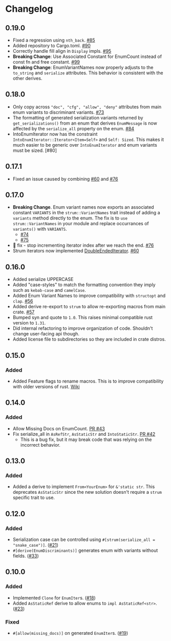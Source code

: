 # Changelog

## 0.19.0

* Fixed a regression using `nth_back`. [#85](https://github.com/Peternator7/strum/pull/85)
* Added repository to Cargo.toml. [#90](https://github.com/Peternator7/strum/pull/90)
* Correctly handle fill align in `Display` impls. [#95](https://github.com/Peternator7/strum/pull/95)
* **Breaking Change**: Use Associated Constant for EnumCount instead of const fn and free constant. [#99](https://github.com/Peternator7/strum/pull/99)
* **Breaking Change**: EnumVariantNames now properly adjusts to the `to_string` and `serialize` attributes.
  This behavior is consistent with the other derives.

## 0.18.0

* Only copy across `"doc", "cfg", "allow", "deny"` attributes from main enum variants to discriminant variants. [#73](https://github.com/Peternator7/strum/issues/73)
* The formatting of generated serialization variants returned by `get_serializations()` from an
  enum that derives `EnumMessage` is now affected by the `serialize_all` property on the enum.
  [#84](https://github.com/Peternator7/strum/pull/84)
* IntoEnumIterator now has the constraint `IntoEnumIterator::Iterator<Item=Self>` and `Self: Sized`. This makes
  it much easier to be generic over `IntoEnumIterator` and enum variants must be sized. [#80]

## 0.17.1

* Fixed an issue caused by combining [#60](https://github.com/Peternator7/strum/pull/60) and [#76](https://github.com/Peternator7/strum/pull/76)

## 0.17.0

* **Breaking Change**. Enum variant names now exports an associated constant `VARIANTS` in the
  `strum::VariantNames` trait instead of adding a `variants` method directly to the enum.
  The fix is to `use strum::VariantNames` in your module and replace occurrances of `variants()`
  with `VARIANTS`.
  * [#74](https://github.com/Peternator7/strum/pull/74)
  * [#75](https://github.com/Peternator7/strum/pull/75)
* 🐛 fix - stop incrementing iterator index after we reach the end. [#76](https://github.com/Peternator7/strum/pull/76)
* Strum iterators now implemented [DoubleEndedIterator](https://doc.rust-lang.org/std/iter/trait.DoubleEndedIterator.html). [#60](https://github.com/Peternator7/strum/pull/60)

## 0.16.0

* Added serialize UPPERCASE
* Added "case-styles" to match the formatting convention they imply such as `kebab-case` and `camelCase`.
* Added Enum Variant Names to improve compatibility with `structopt` and `clap`. [#56](https://github.com/Peternator7/strum/pull/56)
* Added derive re-export to `strum` to allow re-exporting macros from main crate. [#57](https://github.com/Peternator7/strum/pull/57)
* Bumped syn and quote to `1.0`. This raises minimal compatible rust version to `1.31`.
* Did internal refactoring to improve organization of code. Shouldn't change user-facing api though.
* Added license file to subdirectories so they are included in crate distros.

## 0.15.0

### Added

* Added Feature flags to rename macros. This is to improve compatibility with older versions of rust. [Wiki](https://github.com/Peternator7/strum/wiki/Macro-Renames)

## 0.14.0

### Added

* Allow Missing Docs on EnumCount. [PR #43](https://github.com/Peternator7/strum/pull/43)
* Fix serialize_all in `AsRefStr`, `AsStaticStr` and `IntoStaticStr`. [PR #42](https://github.com/Peternator7/strum/pull/42)
  * This is a bug fix, but it may break code that was relying on the incorrect behavior.

## 0.13.0

### Added

* Added a derive to implement `From<YourEnum>` for `&'static str`. This deprecates `AsStaticStr` since
  the new solution doesn't require a `strum` specific trait to use.

## 0.12.0

### Added

* Serialization case can be controlled using `#[strum(serialize_all = "snake_case")]`. ([#21][#21])
* `#[derive(EnumDiscriminants)]` generates enum with variants without fields. ([#33][#33])

[#21]: https://github.com/Peternator7/strum/issues/21
[#33]: https://github.com/Peternator7/strum/issues/33

## 0.10.0

### Added

* Implemented `Clone` for `EnumIter`s. ([#18][#18])
* Added `AsStaticRef` derive to allow enums to `impl AsStaticRef<str>`. ([#23][#23])

### Fixed

* `#[allow(missing_docs)]` on generated `EnumIter`s. ([#19][#19])

[#18]: https://github.com/Peternator7/strum/pull/18
[#19]: https://github.com/Peternator7/strum/issues/19
[#23]: https://github.com/Peternator7/strum/issues/23
